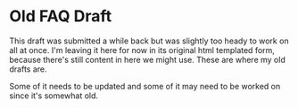 # Old FAQ Draft
This draft was submitted a while back but was slightly too heady to work on all at once. I'm leaving it here for now in its original html templated form, because there's still content in here we might use. These are where my old drafts are. 

Some of it needs to be updated and some of it may need to be worked on since it's somewhat old. 

